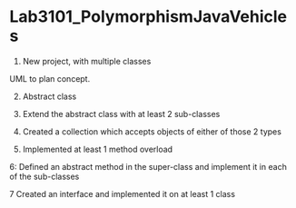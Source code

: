 # Lab3101_PolymorphismJavaVehicles

1. New project, with multiple classes

UML to plan concept.

2. Abstract class

3. Extend the abstract class with at least 2 sub-classes

4. Created a collection which accepts objects of either of those 2 types

5. Implemented at least 1 method overload

6: Defined an abstract method in the super-class and implement it in each of the sub-classes

7 Created an interface and implemented it on at least 1 class
